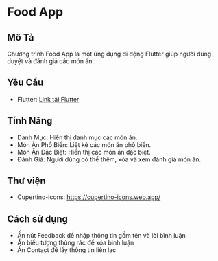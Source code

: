# Food App

## Mô Tả

Chương trình Food App là một ứng dụng di động Flutter giúp người dùng duyệt và đánh giá các món ăn .

## Yêu Cầu

- Flutter: [Link tải Flutter](https://flutter.dev/docs/get-started/install)

## Tính Năng
- Danh Mục: Hiển thị danh mục các món ăn.
- Món Ăn Phổ Biến: Liệt kê các món ăn phổ biến.
- Món Ăn Đặc Biệt: Hiển thị các món ăn đặc biệt.
- Đánh Giá: Người dùng có thể thêm, xóa và xem đánh giá món ăn.
## Thư viện
- Cupertino-icons: https://cupertino-icons.web.app/

## Cách sử dụng
- Ấn nút Feedback để nhập thông tin gồm tên và lời bình luận
- Ấn biểu tượng thùng rác để xóa bình luận
- Ấn Contact để lấy thông tin liên lạc

